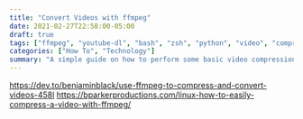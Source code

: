 ```yaml
---
title: "Convert Videos with ffmpeg"
date: 2021-02-27T22:58:00-05:00
draft: true
tags: ["ffmpeg", "youtube-dl", "bash", "zsh", "python", "video", "compression", "xxx", "foot fetish", "smut"]
categories: ["How To", "Technology"]
summary: "A simple guide on how to perform some basic video compression tasks with `ffmpeg`"
---
```


https://dev.to/benjaminblack/use-ffmpeg-to-compress-and-convert-videos-458l
https://bparkerproductions.com/linux-how-to-easily-compress-a-video-with-ffmpeg/